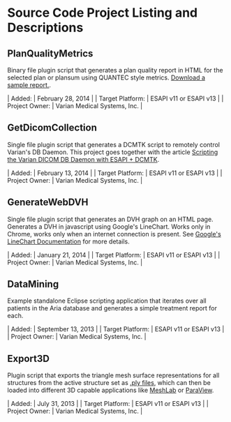 # Source Code Project Listing and Descriptions

## PlanQualityMetrics
Binary file plugin script that generates a plan quality report in HTML for the selected plan or plansum using QUANTEC style metrics.  [Download a sample report.](http://download-codeplex.sec.s-msft.com/Download?ProjectName=variandeveloper&DownloadId=808737).

| Added: |  February 28, 2014 |
| Target Platform: | ESAPI v11 or ESAPI v13 |
| Project Owner: | Varian Medical Systems, Inc. |

## GetDicomCollection
Single file plugin script that generates a DCMTK script to remotely control Varian's DB Daemon. This project goes together with the article [Scripting the Varian DICOM DB Daemon with ESAPI + DCMTK](Scripting-the-Varian-DICOM-DB-Daemon-with-ESAPI-+-DCMTK).

| Added: |  February 13, 2014 |
| Target Platform: | ESAPI v11 or ESAPI v13 |
| Project Owner: | Varian Medical Systems, Inc. |

## GenerateWebDVH
Single file plugin script that generates an DVH graph on an HTML page.   Generates a DVH in javascript using Google's LineChart.  Works only in Chrome, works only when an internet connection is present.  See [Google's LineChart Documentation](https://developers.google.com/chart/interactive/docs/gallery/linechart) for more details.

| Added: |  January 21, 2014 |
| Target Platform: | ESAPI v11 or ESAPI v13 |
| Project Owner: | Varian Medical Systems, Inc. |

## DataMining
Example standalone Eclipse scripting application that iterates over all patients in the Aria database and generates a simple treatment report for each.

| Added: | September 13, 2013 |
| Target Platform: | ESAPI v11  or ESAPI v13 |
| Project Owner: | Varian Medical Systems, Inc. |

## Export3D
Plugin script that exports the triangle mesh surface representations for all structures from the active structure set as [.ply files](http://en.wikipedia.org/wiki/PLY_(file_format)), which can then be loaded into different 3D capable applications like [MeshLab](http://meshlab.sourceforge.net/) or [ParaView](http://paraview.org/).

| Added: |  July 31, 2013 |
| Target Platform: | ESAPI v11  or ESAPI v13 |
| Project Owner: | Varian Medical Systems, Inc. |



